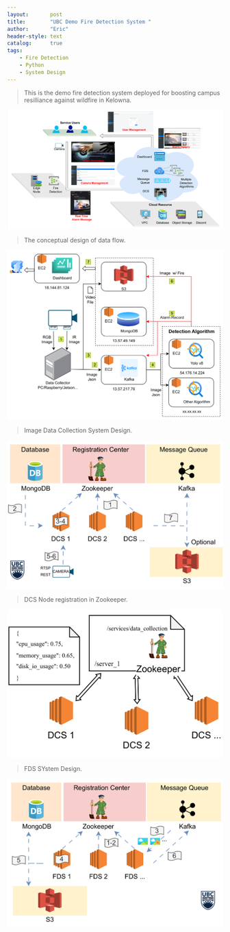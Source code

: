 ```yaml
---
layout:       post
title:        "UBC Demo Fire Detection System "
author:       "Eric"
header-style: text
catalog:      true
tags:
    - Fire Detection
    - Python
    - System Design
---
```


> This is the demo fire detection system deployed for boosting campus resilliance against wildfire in Kelowna.

![Demo](/img/ubc-fire-demo.png)

> The conceptual design of data flow.

![Demo](/img/ubc-data-flow.png)

> Image Data Collection System Design.

![Demo](/img/ubc-dcs.png)

> DCS Node registration in Zookeeper.

![Demo](/img/ubc-zk.png)

> FDS SYstem Design.

![Demo](/img/ubc-fds.png)